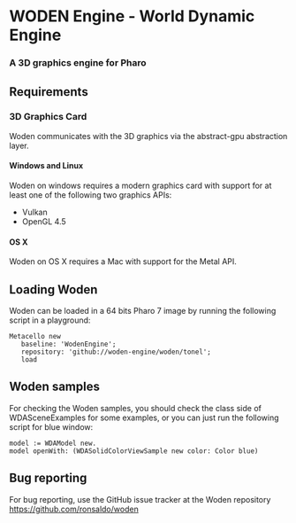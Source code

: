 # WODEN Engine - World Dynamic Engine
### A 3D graphics engine for Pharo

## Requirements

### 3D Graphics Card
Woden communicates with the 3D graphics via the abstract-gpu abstraction layer.

#### Windows and Linux

Woden on windows requires a modern graphics card with support for at least one
of the following two graphics APIs:
* Vulkan
* OpenGL 4.5

#### OS X

Woden on OS X requires a Mac with support for the Metal API.

## Loading Woden

Woden can be loaded in a 64 bits Pharo 7 image by running the following script in a
playground:

```smalltalk
Metacello new
   baseline: 'WodenEngine';
   repository: 'github://woden-engine/woden/tonel';
   load
```

## Woden samples

For checking the Woden samples, you should check the class side of WDASceneExamples
for some examples, or you can just run the following script for blue window:

```smalltalk
model := WDAModel new.
model openWith: (WDASolidColorViewSample new color: Color blue)
```

## Bug reporting

For bug reporting, use the GitHub issue tracker at the Woden repository https://github.com/ronsaldo/woden
